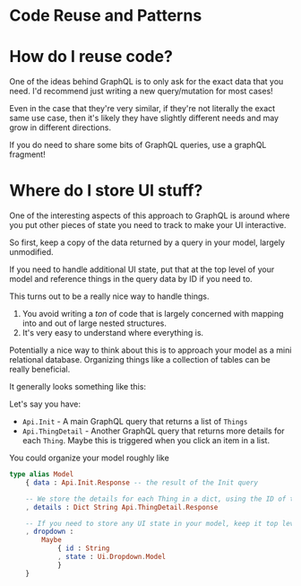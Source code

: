 # Code Reuse and Patterns

# How do I reuse code?

One of the ideas behind GraphQL is to only ask for the exact data that you need. I'd recommend just writing a new query/mutation for most cases!

Even in the case that they're very similar, if they're not literally the exact same use case, then it's likely they have slightly different needs and may grow in different directions.

If you do need to share some bits of GraphQL queries, use a graphQL fragment!

# Where do I store UI stuff?

One of the interesting aspects of this approach to GraphQL is around where you put other pieces of state you need to track to make your UI interactive.

So first, keep a copy of the data returned by a query in your model, largely unmodified.

If you need to handle additional UI state, put that at the top level of your model and reference things in the query data by ID if you need to.

This turns out to be a really nice way to handle things.

1. You avoid writing a _ton_ of code that is largely concerned with mapping into and out of large nested structures.
2. It's very easy to understand where everything is.

Potentially a nice way to think about this is to approach your model as a mini relational database. Organizing things like a collection of tables can be really beneficial.

It generally looks something like this:

Let's say you have:

- `Api.Init` - A main GraphQL query that returns a list of `Things`
- `Api.ThingDetail` - Another GraphQL query that returns more details for each `Thing`. Maybe this is triggered when you click an item in a list.

You could organize your model roughly like

```elm
type alias Model
    { data : Api.Init.Response -- the result of the Init query

    -- We store the details for each Thing in a dict, using the ID of the Thing as a key.
    , details : Dict String Api.ThingDetail.Response

    -- If you need to store any UI state in your model, keep it top level and key it by the id it applies to, if appropriate.
    , dropdown :
        Maybe
            { id : String
            , state : Ui.Dropdown.Model
            }
    }

```
